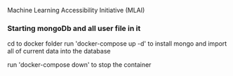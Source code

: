 Machine Learning Accessibility Initiative (MLAI)


### Starting mongoDb and all user file in it 
cd to docker folder
run 'docker-compose up -d' to install mongo and import all of current data into the database

run 'docker-compose down' to stop the container
